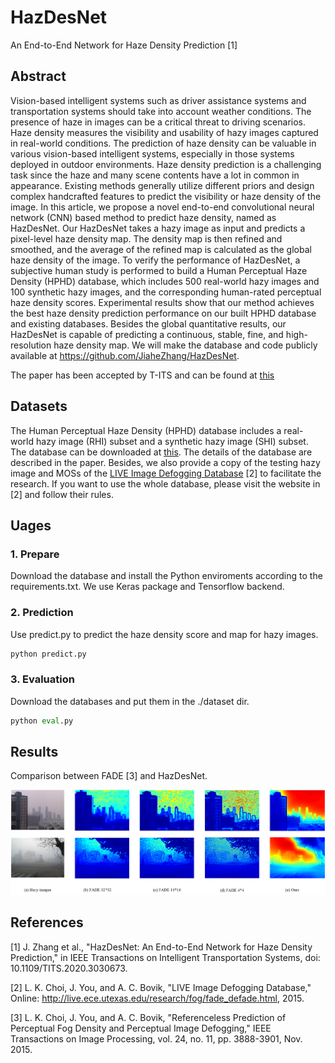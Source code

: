 # HazDesNet
An End-to-End Network for Haze Density Prediction [1]

## Abstract

Vision-based intelligent systems such as driver assistance systems and transportation systems should take into account weather conditions. The presence of haze in images can be a critical threat to driving scenarios. Haze density measures the visibility and usability of hazy images captured in real-world conditions. The prediction of haze density can be valuable in various vision-based intelligent systems, especially in those systems deployed in outdoor environments. Haze density prediction is a challenging task since the haze and many scene contents have a lot in common in appearance. Existing methods generally utilize different priors and design complex handcrafted features to predict the visibility or haze density of the image. In this article, we propose a novel end-to-end convolutional neural network (CNN) based method to predict haze density, named as HazDesNet. Our HazDesNet takes a hazy image as input and predicts a pixel-level haze density map. The density map is then refined and smoothed, and the average of the refined map is calculated as the global haze density of the image. To verify the performance of HazDesNet, a subjective human study is performed to build a Human Perceptual Haze Density (HPHD) database, which includes 500 real-world hazy images and 100 synthetic hazy images, and the corresponding human-rated perceptual haze density scores. Experimental results show that our method achieves the best haze density prediction performance on our built HPHD database and existing databases. Besides the global quantitative results, our HazDesNet is capable of predicting a continuous, stable, fine, and high-resolution haze density map. We will make the database and code publicly available at https://github.com/JiaheZhang/HazDesNet.

The paper has been accepted by T-ITS and can be found at [this](https://ieeexplore.ieee.org/document/9237140/)

## Datasets

The Human Perceptual Haze Density (HPHD) database includes a real-world hazy image (RHI) subset and a synthetic hazy image (SHI) subset. The database can be downloaded at [this](https://github.com/JiaheZhang/HazDesNet/releases/tag/0.0.2). The details of the database are described in the paper. Besides, we also provide a copy of the testing hazy image and MOSs of the [LIVE Image Defogging Database](https://github.com/JiaheZhang/HazDesNet/releases/download/0.0.1) [2] to facilitate the research. If you want to use the whole database, please visit the website in [2] and follow their rules.

## Uages

### 1. Prepare

Download the database and install the Python enviroments according to the requirements.txt. We use Keras package and Tensorflow backend.

### 2. Prediction

Use predict.py to predict the haze density score and map for hazy images.

```python
python predict.py
```

### 3. Evaluation
Download the databases and put them in the ./dataset dir.

```python
python eval.py
```

## Results

Comparison between FADE [3] and HazDesNet.

![Comparison](images/comparison/cmp.png?raw=true)


## References

[1] J. Zhang et al., "HazDesNet: An End-to-End Network for Haze Density Prediction," in IEEE Transactions on Intelligent Transportation Systems, doi: 10.1109/TITS.2020.3030673.

[2] L. K. Choi, J. You, and A. C. Bovik, "LIVE Image Defogging Database," Online: http://live.ece.utexas.edu/research/fog/fade_defade.html, 2015.

[3] L. K. Choi, J. You, and A. C. Bovik, "Referenceless Prediction of Perceptual Fog Density and Perceptual Image Defogging," IEEE Transactions on Image Processing, vol. 24, no. 11, pp. 3888-3901, Nov. 2015.